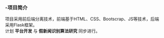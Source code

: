 ### -项目简介
项目采用前后端分离技术，前端基于HTML、CSS、Bootscrap、JS等技术，后端采用Flask框架。  
计划 __平台开发__ 与 **假新闻识别算法研究** 同步进行。
